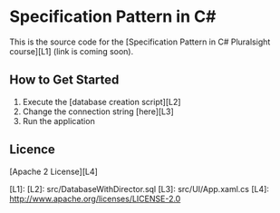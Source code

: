 Specification Pattern in C#
=====================

This is the source code for the [Specification Pattern in C# Pluralsight course][L1] (link is coming soon).

How to Get Started
--------------

1. Execute the [database creation script][L2]
2. Change the connection string [here][L3]
3. Run the application

Licence
--------------
[Apache 2 License][L4]

[L1]: 
[L2]: src/DatabaseWithDirector.sql
[L3]: src/UI/App.xaml.cs
[L4]: http://www.apache.org/licenses/LICENSE-2.0